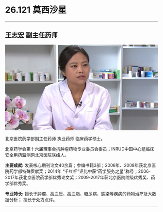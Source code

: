 # 26.121 莫西沙星

---

## 王志宏 副主任药师

![1685159969045](image/c26_121/1685159969045.png)

北京医院药学部副主任药师 执业药师 临床药学硕士。

北京药学会第十六届理事会抗肿瘤药物专业委员会委员；INRUD中国中心组临床安全用药监测网北京医院联络人。

**主要成就:** 发表核心期刊论文40余篇；参编书籍3部；2006年、2008年获北京医院药学部特殊贡献奖；2014年 “千红杯”评比中获“药学服务之星”称号；2006-2017年获北京医院药学部优秀论文奖；2009-2017年获北京医院院级优秀奖、药学部优秀奖。

**专业特长:** 擅长于肿瘤、高血压、高血脂、糖尿病、感染等疾病的药物治疗及大数据分析；
擅长于处方点评。

---
